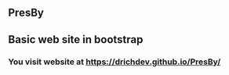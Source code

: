 ## PresBy
## Basic web site in bootstrap

### You visit website at https://drichdev.github.io/PresBy/
